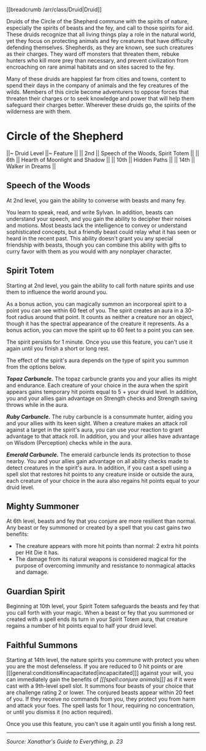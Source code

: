 [[breadcrumb /arr/class/Druid|Druid]]

Druids of the Circle of the Shepherd commune with the spirits of nature, especially the spirits of beasts and the fey, and call to those spirits for aid. These druids recognize that all living things play a role in the natural world, yet they focus on protecting animals and fey creatures that have difficulty defending themselves. Shepherds, as they are known, see such creatures as their charges. They ward off monsters that threaten them, rebuke hunters who kill more prey than necessary, and prevent civilization from encroaching on rare animal habitats and on sites sacred to the fey.

Many of these druids are happiest far from cities and towns, content to spend their days in the company of animals and the fey creatures of the wilds. Members of this circle become adventurers to oppose forces that threaten their charges or to seek knowledge and power that will help them safeguard their charges better. Wherever these druids go, the spirits of the wilderness are with them.

# Circle of the Shepherd

||~ Druid Level ||~ Feature ||
|| 2nd || Speech of the Woods, Spirit Totem ||
|| 6th || Hearth of Moonlight and Shadow ||
|| 10th || Hidden Paths ||
|| 14th || Walker in Dreams ||

## Speech of the Woods

At 2nd level, you gain the ability to converse with beasts and many fey.

You learn to speak, read, and write Sylvan. In addition, beasts can understand your speech, and you gain the ability to decipher their noises and motions. Most beasts lack the intelligence to convey or understand sophisticated concepts, but a friendly beast could relay what it has seen or heard in the recent past. This ability doesn't grant you any special friendship with beasts, though you can combine this ability with gifts to curry favor with them as you would with any nonplayer character.

## Spirit Totem

Starting at 2nd level, you gain the ability to call forth nature spirits and use them to influence the world around you.

As a bonus action, you can magically summon an incorporeal spirit to a point you can see within 60 feet of you. The spirit creates an aura in a 30-foot radius around that point. It counts as neither a creature nor an object, though it has the spectral appearance of the creature it represents. As a bonus action, you can move the spirit up to 60 feet to a point you can see.

The spirit persists for 1 minute. Once you use this feature, you can't use it again until you finish a short or long rest.

The effect of the spirit's aura depends on the type of spirit you summon from the options below.

***Topaz Carbuncle.*** The topaz carbuncle grants you and your allies its might and endurance. Each creature of your choice in the aura when the spirit appears gains temporary hit points equal to 5 + your druid level. In addition, you and your allies gain advantage on Strength checks and Strength saving throws while in the aura.

***Ruby Carbuncle.*** The ruby carbuncle is a consummate hunter, aiding you and your allies with its keen sight. When a creature makes an attack roll against a target in the spirit's aura, you can use your reaction to grant advantage to that attack roll. In addition, you and your allies have advantage on Wisdom (Perception) checks while in the aura.

***Emerald Carbuncle.*** The emerald carbuncle lends its protection to those nearby. You and your allies gain advantage on all ability checks made to detect creatures in the spirit's aura. In addition, if you cast a spell using a spell slot that restores hit points to any creature inside or outside the aura, each creature of your choice in the aura also regains hit points equal to your druid level.

## Mighty Summoner

At 6th level, beasts and fey that you conjure are more resilient than normal. Any beast or fey summoned or created by a spell that you cast gains two benefits:

* The creature appears with more hit points than normal: 2 extra hit points per Hit Die it has.
* The damage from its natural weapons is considered magical for the purpose of overcoming immunity and resistance to nonmagical attacks and damage.

## Guardian Spirit

Beginning at 10th level, your Spirit Totem safeguards the beasts and fey that you call forth with your magic. When a beast or fey that you summoned or created with a spell ends its turn in your Spirit Totem aura, that creature regains a number of hit points equal to half your druid level.

## Faithful Summons

Starting at 14th level, the nature spirits you commune with protect you when you are the most defenseless. If you are reduced to 0 hit points or are [[[general:conditions#incapacitated|incapacitated]]] against your will, you can immediately gain the benefits of _[[[spell:conjure animals]]]_ as if it were cast with a 9th-level spell slot. It summons four beasts of your choice that are challenge rating 2 or lower. The conjured beasts appear within 20 feet of you. If they receive no commands from you, they protect you from harm and attack your foes. The spell lasts for 1 hour, requiring no concentration, or until you dismiss it (no action required).

Once you use this feature, you can't use it again until you finish a long rest.

----

*Source: Xanathar's Guide to Everything, p. 23*

